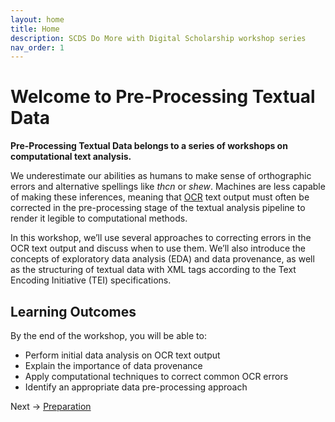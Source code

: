 ```yaml
---
layout: home
title: Home
description: SCDS Do More with Digital Scholarship workshop series
nav_order: 1
---
```


<!-- Edit the content below for the workshop in question. Once you're ready to publish, remove the comment characters e.g. "<!--" at the start and end -->

<!--
<img src="assets/img/dmds-tableau.png" alt="Workshop Title Slide" width="720"> -->

# Welcome to Pre-Processing Textual Data 

**Pre-Processing Textual Data belongs to a series of workshops on computational text analysis.**

We underestimate our abilities as humans to make sense of orthographic errors and alternative spellings like *thcn* or *shew*. Machines are less capable of making these inferences, meaning that [OCR](https://en.wikipedia.org/wiki/Optical_character_recognition) text output must often be corrected in the pre-processing stage of the textual analysis pipeline to render it legible to computational methods. 

In this workshop, we’ll use several approaches to correcting errors in the OCR text output and discuss when to use them. We’ll also introduce the concepts of exploratory data analysis (EDA) and data provenance, as well as the structuring of textual data with XML tags according to the Text Encoding Initiative (TEI) specifications.

## Learning Outcomes

By the end of the workshop, you will be able to:
* Perform initial data analysis on OCR text output
* Explain the importance of data provenance 
* Apply computational techniques to correct common OCR errors
* Identify an appropriate data pre-processing approach

Next -> [Preparation](preparation.html) 



